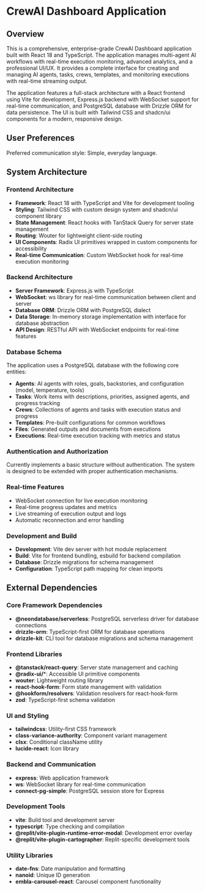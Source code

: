 # CrewAI Dashboard Application

## Overview

This is a comprehensive, enterprise-grade CrewAI Dashboard application built with React 18 and TypeScript. The application manages multi-agent AI workflows with real-time execution monitoring, advanced analytics, and a professional UI/UX. It provides a complete interface for creating and managing AI agents, tasks, crews, templates, and monitoring executions with real-time streaming output.

The application features a full-stack architecture with a React frontend using Vite for development, Express.js backend with WebSocket support for real-time communication, and PostgreSQL database with Drizzle ORM for data persistence. The UI is built with Tailwind CSS and shadcn/ui components for a modern, responsive design.

## User Preferences

Preferred communication style: Simple, everyday language.

## System Architecture

### Frontend Architecture
- **Framework**: React 18 with TypeScript and Vite for development tooling
- **Styling**: Tailwind CSS with custom design system and shadcn/ui component library
- **State Management**: React hooks with TanStack Query for server state management
- **Routing**: Wouter for lightweight client-side routing
- **UI Components**: Radix UI primitives wrapped in custom components for accessibility
- **Real-time Communication**: Custom WebSocket hook for real-time execution monitoring

### Backend Architecture
- **Server Framework**: Express.js with TypeScript
- **WebSocket**: ws library for real-time communication between client and server
- **Database ORM**: Drizzle ORM with PostgreSQL dialect
- **Data Storage**: In-memory storage implementation with interface for database abstraction
- **API Design**: RESTful API with WebSocket endpoints for real-time features

### Database Schema
The application uses a PostgreSQL database with the following core entities:
- **Agents**: AI agents with roles, goals, backstories, and configuration (model, temperature, tools)
- **Tasks**: Work items with descriptions, priorities, assigned agents, and progress tracking
- **Crews**: Collections of agents and tasks with execution status and progress
- **Templates**: Pre-built configurations for common workflows
- **Files**: Generated outputs and documents from executions
- **Executions**: Real-time execution tracking with metrics and status

### Authentication and Authorization
Currently implements a basic structure without authentication. The system is designed to be extended with proper authentication mechanisms.

### Real-time Features
- WebSocket connection for live execution monitoring
- Real-time progress updates and metrics
- Live streaming of execution output and logs
- Automatic reconnection and error handling

### Development and Build
- **Development**: Vite dev server with hot module replacement
- **Build**: Vite for frontend bundling, esbuild for backend compilation
- **Database**: Drizzle migrations for schema management
- **Configuration**: TypeScript path mapping for clean imports

## External Dependencies

### Core Framework Dependencies
- **@neondatabase/serverless**: PostgreSQL serverless driver for database connections
- **drizzle-orm**: TypeScript-first ORM for database operations
- **drizzle-kit**: CLI tool for database migrations and schema management

### Frontend Libraries
- **@tanstack/react-query**: Server state management and caching
- **@radix-ui/***: Accessible UI primitive components
- **wouter**: Lightweight routing library
- **react-hook-form**: Form state management with validation
- **@hookform/resolvers**: Validation resolvers for react-hook-form
- **zod**: TypeScript-first schema validation

### UI and Styling
- **tailwindcss**: Utility-first CSS framework
- **class-variance-authority**: Component variant management
- **clsx**: Conditional className utility
- **lucide-react**: Icon library

### Backend and Communication
- **express**: Web application framework
- **ws**: WebSocket library for real-time communication
- **connect-pg-simple**: PostgreSQL session store for Express

### Development Tools
- **vite**: Build tool and development server
- **typescript**: Type checking and compilation
- **@replit/vite-plugin-runtime-error-modal**: Development error overlay
- **@replit/vite-plugin-cartographer**: Replit-specific development tools

### Utility Libraries
- **date-fns**: Date manipulation and formatting
- **nanoid**: Unique ID generation
- **embla-carousel-react**: Carousel component functionality